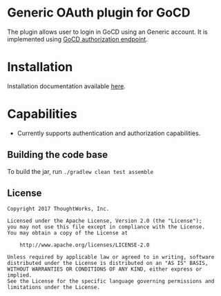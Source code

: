 # Generic OAuth plugin for GoCD

The plugin allows user to login in GoCD using an Generic account. It is implemented using [GoCD authorization endpoint](https://plugin-api.gocd.org/current/authorization/).

# Installation

Installation documentation available [here](INSTALL.md).

# Capabilities

* Currently supports authentication and authorization capabilities.

## Building the code base

To build the jar, run `./gradlew clean test assemble`

## License

```plain
Copyright 2017 ThoughtWorks, Inc.

Licensed under the Apache License, Version 2.0 (the "License");
you may not use this file except in compliance with the License.
You may obtain a copy of the License at

    http://www.apache.org/licenses/LICENSE-2.0

Unless required by applicable law or agreed to in writing, software
distributed under the License is distributed on an "AS IS" BASIS,
WITHOUT WARRANTIES OR CONDITIONS OF ANY KIND, either express or implied.
See the License for the specific language governing permissions and
limitations under the License.
```
